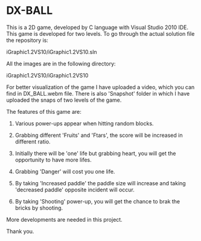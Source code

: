 # DX-BALL
This is a 2D game, developed by C language with Visual Studio 2010 IDE. This game is developed for two levels.
To go through the actual solution file the repository is: 

iGraphic1.2VS10/iGraphic1.2VS10.sln

All the images are in the following directory:

iGraphic1.2VS10/iGraphic1.2VS10

For better visualization of the game I have uploaded a video, which you can find in DX_BALL.webm file.
There is also 'Snapshot' folder in which I have uploaded the snaps of two levels of the game.

The features of this game are:

1. Various power-ups appear when hitting random blocks. 

2. Grabbing different 'Fruits' and 'Ftars', the score will be increased in different ratio.

3. Initially there will be 'one' life but grabbing heart, you will get the opportunity to have more lifes.

4. Grabbing 'Danger' will cost you one life.

5. By taking 'Increased paddle' the paddle size will increase and taking 'decreased paddle' opposite incident will occur.

6. By taking 'Shooting' power-up, you will get the chance to brak the bricks by shooting.


More developments are needed in this project. 

Thank you. 

